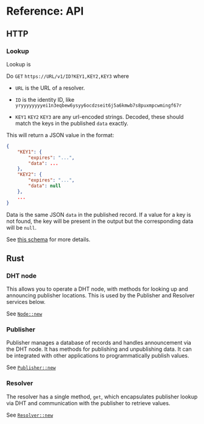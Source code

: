 # Reference: API

## HTTP

### Lookup

Lookup is

Do `GET` `https://URL/v1/ID?KEY1,KEY2,KEY3` where

- `URL` is the URL of a resolver.

- `ID` is the identity ID, like `yryyyyyyyyei1n3eqbew6ysyy6ocdzseit6j5a6kmwb7s8puxmpcwmingf67r`

- `KEY1` `KEY2` `KEY3` are any url-encoded strings. Decoded, these should match the keys in the published `data` exactly.

This will return a JSON value in the format:

```json
{
    "KEY1": {
        "expires": "...",
        "data": ...
    },
    "KEY2": {
        "expires": "...",
        "data": null
    },
    ...
}
```

Data is the same JSON `data` in the published record. If a value for a key is not found, the key will be present in the output but the corresponding data will be `null`.

See [this schema](TODO) for more details.

## Rust

### DHT node

This allows you to operate a DHT node, with methods for looking up and announcing publisher locations. This is used by the Publisher and Resolver services below.

See [`Node::new`](TODO)

### Publisher

Publisher manages a database of records and handles announcement via the DHT node. It has methods for publishing and unpublishing data. It can be integrated with other applications to programmatically publish values.

See [`Publisher::new`](TODO)

### Resolver

The resolver has a single method, `get`, which encapsulates publisher lookup via DHT and communication with the publisher to retrieve values.

See [`Resolver::new`](TODO)
